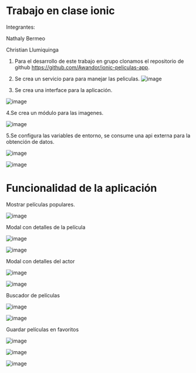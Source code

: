 # Trabajo en clase ionic

Integrantes:

Nathaly Bermeo

Christian Llumiquinga

1. Para el desarrollo de este trabajo en grupo clonamos el repositorio de github https://github.com/Awandor/ionic-peliculas-app.

2. Se crea un servicio para para manejar las peliculas.
![image](https://user-images.githubusercontent.com/66235614/147893766-8e640bd1-cd69-4306-bfad-57dd347ce34a.png)
3. Se crea una interface para la aplicación.

![image](https://user-images.githubusercontent.com/66235614/147893794-50ba384a-a6e8-4135-a7ed-f3edb52bad0a.png)

4.Se crea un módulo para las imagenes.

![image](https://user-images.githubusercontent.com/66235614/147893828-beb7fd93-634b-465d-b8de-2ca35bee6dec.png)

5.Se configura las variables de entorno, se consume una api externa para la obtención de datos.

![image](https://user-images.githubusercontent.com/66235614/147893853-075ce36a-5ddf-44a9-9f24-a526df5a5a1b.png)

![image](https://user-images.githubusercontent.com/66235614/147893895-ae2b7dfd-ca75-4359-8655-8e80e4740089.png)

# Funcionalidad de la aplicación

Mostrar películas populares.

![image](https://user-images.githubusercontent.com/66235614/147894033-8bb8936c-5c2b-4f99-abf7-88301d4dd42a.png)

Modal con detalles de la película

![image](https://user-images.githubusercontent.com/66235614/147894105-f604fb8c-3cb5-44f4-a568-eaf08a14cea7.png)

![image](https://user-images.githubusercontent.com/66235614/147894079-35eda82a-c602-4251-8aac-2457deca02cb.png)

Modal con detalles del actor

![image](https://user-images.githubusercontent.com/66235614/147894166-014e802a-a19e-4d4b-ba67-9341f74487be.png)

![image](https://user-images.githubusercontent.com/66235614/147894150-e1e36a70-070d-4d9c-beff-874e93aaaaed.png)

Buscador de películas

![image](https://user-images.githubusercontent.com/66235614/147894209-4491a904-29ac-45af-a320-eb515ec6eb07.png)

![image](https://user-images.githubusercontent.com/66235614/147894317-17326cf6-e75a-4d47-8a86-d2e971b26422.png)

Guardar películas en favoritos

![image](https://user-images.githubusercontent.com/66235614/147894227-25f434c8-55c3-4546-b632-cbf6b5bc1ea2.png)

![image](https://user-images.githubusercontent.com/66235614/147894258-87f35ced-4d2e-49b8-9267-3fb47b40bb9a.png)

![image](https://user-images.githubusercontent.com/66235614/147894339-01a2a44e-b2c8-4ae1-bcd9-6e6c4e731857.png)















